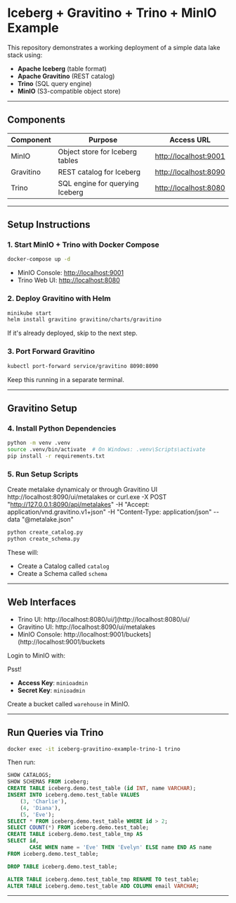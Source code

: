 # Iceberg + Gravitino + Trino + MinIO Example

This repository demonstrates a working deployment of a simple data lake stack using:

* **Apache Iceberg** (table format)
* **Apache Gravitino** (REST catalog)
* **Trino** (SQL query engine)
* **MinIO** (S3-compatible object store)

---

## Components

| Component | Purpose                         | Access URL                                     |
| --------- | ------------------------------- | ---------------------------------------------- |
| MinIO     | Object store for Iceberg tables | [http://localhost:9001](http://localhost:9001) |
| Gravitino | REST catalog for Iceberg        | [http://localhost:8090](http://localhost:8090) |
| Trino     | SQL engine for querying Iceberg | [http://localhost:8080](http://localhost:8080) |

---

## Setup Instructions

### 1. Start MinIO + Trino with Docker Compose

```bash
docker-compose up -d
```

* MinIO Console: [http://localhost:9001](http://localhost:9001)
* Trino Web UI: [http://localhost:8080](http://localhost:8080)

### 2. Deploy Gravitino with Helm

```bash
minikube start
helm install gravitino gravitino/charts/gravitino
```

If it's already deployed, skip to the next step.

### 3. Port Forward Gravitino

```bash
kubectl port-forward service/gravitino 8090:8090
```
Keep this running in a separate terminal.

---

## Gravitino Setup

### 4. Install Python Dependencies

```bash
python -m venv .venv
source .venv/bin/activate  # On Windows: .venv\Scripts\activate
pip install -r requirements.txt
```

### 5. Run Setup Scripts

Create metalake dynamicaly or through Gravitino UI 
http://localhost:8090/ui/metalakes
or
curl.exe -X POST "http://127.0.0.1:8090/api/metalakes" -H "Accept: application/vnd.gravitino.v1+json" -H "Content-Type: application/json" --data "@metalake.json"

```bash
python create_catalog.py
python create_schema.py
```
These will:

* Create a Catalog called `catalog`
* Create a Schema called `schema`


---

## Web Interfaces

* Trino UI: http://localhost:8080/ui/](http://localhost:8080/ui/
* Gravitino UI: http://localhost:8090/ui/metalakes
* MinIO Console: http://localhost:9001/buckets](http://localhost:9001/buckets

Login to MinIO with:

Psst!
* **Access Key**: `minioadmin`
* **Secret Key**: `minioadmin`

Create a bucket called `warehouse` in MinIO.

---

##  Run Queries via Trino

```bash
docker exec -it iceberg-gravitino-example-trino-1 trino
```

Then run:

```sql
SHOW CATALOGS;
SHOW SCHEMAS FROM iceberg;
CREATE TABLE iceberg.demo.test_table (id INT, name VARCHAR);
INSERT INTO iceberg.demo.test_table VALUES 
    (3, 'Charlie'),
    (4, 'Diana'),
    (5, 'Eve');
SELECT * FROM iceberg.demo.test_table WHERE id > 2;
SELECT COUNT(*) FROM iceberg.demo.test_table;
CREATE TABLE iceberg.demo.test_table_tmp AS 
SELECT id, 
       CASE WHEN name = 'Eve' THEN 'Evelyn' ELSE name END AS name 
FROM iceberg.demo.test_table;

DROP TABLE iceberg.demo.test_table;

ALTER TABLE iceberg.demo.test_table_tmp RENAME TO test_table;
ALTER TABLE iceberg.demo.test_table ADD COLUMN email VARCHAR;

```

---
